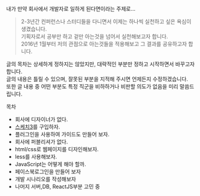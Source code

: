내가 만약 회사에서 개발자로 일하게 된다면이라는 주제로...
>2-3년간 컨퍼런스나 스터디들을 다니면서 이제는 하나씩 실천하고 싶은 욕심이 생겼습니다.<br/>
기획자로서 공부만 하고 겉만 아는것을 넘어서 실천해보고자 합니다.<br/>
2016년 1월부터 저의 관점으로 아는것들을 적용해보고 그 결과를 공유하고자 합니다.<br/>


글의 목차는 상세하게 정하지는 않았지만, 대략적인 부분만 정하고 시작하면서 바꾸고자 합니다.
<br/>
글의 내용은 틀릴 수 있으며, 잘못된 부분을 지적해 주시면 언제든지 수정하겠습니다.<br/>
또한 글 내용 중 어떤 부분도 특정 직군을 비하하거나 비판할 의도가 없음을 미리 말씀드립니다.<br/>

목차<br>
* 회사에 디자이너가 없다.<br/>
* [스케치3](https://www.sketchapp.com)를 구입하자.<br/>
* 플러그인을 사용하여 가이드도 만들어 보자.<br/>
* 회사에 퍼블리셔가 없다.<br/> 
* html/css로 웹페이지를 디자인해보자.<br/>
* less를 사용해보자.<br/>
* JavaScript는 어떻게 해야 할까.<br/>
* 페이스북로그인을 만들어 보자 <br/>
* 개발 시나리오를 작성해보자 <br/>
* 나머지 서버,DB, ReactJS부분 고민 중 
 


